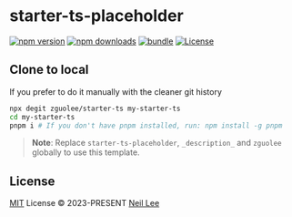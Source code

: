 # starter-ts-placeholder

[![npm version][npm-version-src]][npm-version-href]
[![npm downloads][npm-downloads-src]][npm-downloads-href]
[![bundle][bundle-src]][bundle-href]
[![License][license-src]][license-href]

## Clone to local

If you prefer to do it manually with the cleaner git history

```bash
npx degit zguolee/starter-ts my-starter-ts
cd my-starter-ts
pnpm i # If you don't have pnpm installed, run: npm install -g pnpm
```

> **Note**:
> Replace `starter-ts-placeholder`, `_description_` and `zguolee` globally to use this template.

## License

[MIT](./LICENSE) License &copy; 2023-PRESENT [Neil Lee](https://github.com/zguolee)

[npm-version-src]: https://img.shields.io/npm/v/starter-ts-placeholder?style=flat&colorA=18181B&colorB=F17F42
[npm-version-href]: https://npmjs.com/package/starter-ts-placeholder
[npm-downloads-src]: https://img.shields.io/npm/dm/starter-ts-placeholder?style=flat&colorA=18181B&colorB=F17F42
[npm-downloads-href]: https://npmjs.com/package/starter-ts-placeholder
[bundle-src]: https://img.shields.io/bundlephobia/minzip/starter-ts-placeholder?style=flat&colorA=18181B&colorB=F17F42
[bundle-href]: https://bundlephobia.com/result?p=starter-ts-placeholder
[license-src]: https://img.shields.io/github/license/uni-helper/uni-env.svg?style=flat&colorA=18181B&colorB=F17F42
[license-href]: https://github.com/uni-helper/uni-env/blob/main/LICENSE
